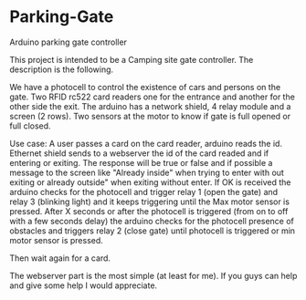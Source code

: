 # Parking-Gate
Arduino parking gate controller

This project is intended to be a Camping site gate controller.
The description is the following. 


We have a photocell to control the existence of cars and persons on the gate. 
Two RFID rc522 card readers one for the entrance and another for the other side the exit.
The arduino has a network shield, 4 relay module and a screen (2 rows). 
Two sensors at the motor to know if gate is full opened or full closed.

Use case:
A user passes a card on the card reader, arduino reads the id. 
Ethernet shield sends to a webserver the id of the card readed and if entering or exiting. The response will be true or false and if possible a message to the screen like "Already inside" when trying to enter with out exiting or already outside" when exiting without enter.
If OK is received the arduino checks for the photocell and trigger  relay 1 (open the gate) and relay 3 (blinking light) and it keeps triggering until the Max motor sensor is pressed. 
After X seconds or after the photocell is triggered (from on to off with a few seconds delay) the arduino checks for the photocell presence of obstacles and triggers relay 2 (close gate) until photocell is triggered or min motor sensor is pressed. 

Then wait again for a card. 


The webserver part is the most simple (at least for me). If you guys can help and give some help I would appreciate. 
